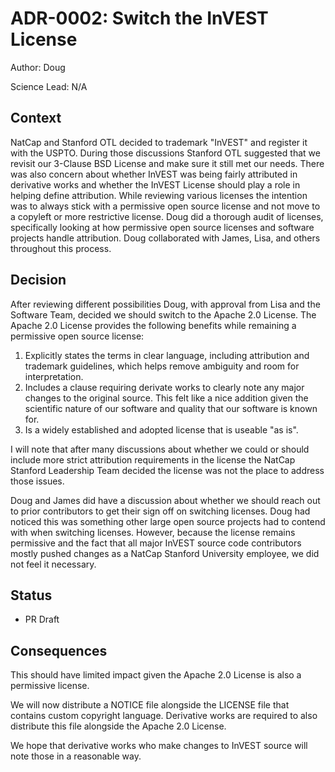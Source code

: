 # ADR-0002: Switch the InVEST License

Author: Doug

Science Lead: N/A

## Context

NatCap and Stanford OTL decided to trademark "InVEST" and register it with 
the USPTO. During those discussions Stanford OTL suggested that we revisit 
our 3-Clause BSD License and make sure it still met our needs. There was also
concern about whether InVEST was being fairly attributed in derivative works 
and whether the InVEST License should play a role in helping define attribution.
While reviewing various licenses the intention was to always stick with a
permissive open source license and not move to a copyleft or more restrictive 
license. Doug did a thorough audit of licenses, specifically looking at how 
permissive open source licenses and software projects handle attribution.
Doug collaborated with James, Lisa, and others throughout this process.

## Decision

After reviewing different possibilities Doug, with approval from Lisa and the
Software Team, decided we should switch to the Apache 2.0 License. The Apache
2.0 License provides the following benefits while remaining a permissive open 
source license:

1. Explicitly states the terms in clear language, including attribution and
   trademark guidelines, which helps remove ambiguity and room for
   interpretation.
2. Includes a clause requiring derivate works to clearly note any major changes
   to the original source. This felt like a nice addition given the scientific 
   nature of our software and quality that our software is known for.
3. Is a widely established and adopted license that is useable "as is".

I will note that after many discussions about whether we could or should
include more strict attribution requirements in the license the NatCap Stanford 
Leadership Team decided the license was not the place to address those issues.

Doug and James did have a discussion about whether we should reach out to prior
contributors to get their sign off on switching licenses. Doug had noticed this
was something other large open source projects had to contend with when 
switching licenses. However, because the license remains permissive and the 
fact that all major InVEST source code contributors mostly pushed changes as a
NatCap Stanford University employee, we did not feel it necessary.

## Status

- PR Draft

## Consequences

This should have limited impact given the Apache 2.0 License is also a 
permissive license.

We will now distribute a NOTICE file alongside the LICENSE file that contains
custom copyright language. Derivative works are required to also distribute 
this file alongside the Apache 2.0 License.

We hope that derivative works who make changes to InVEST source will note those
in a reasonable way.
